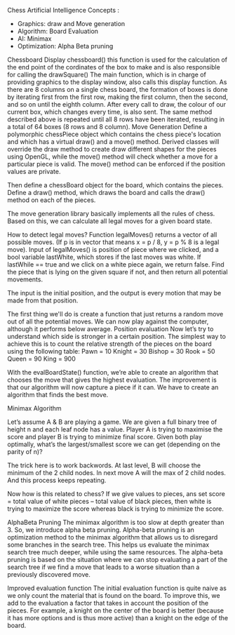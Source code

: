 Chess Artificial Intelligence
Concepts :
-	Graphics: draw and Move generation
-	Algorithm: Board Evaluation
-	AI: Minimax
-	Optimization: Alpha Beta pruning

Chessboard Display
	chessboard() this function is used for the calculation of the end point of the cordinates of the box to make and is also responsible for calling the drawSquare()
The main function, which is in charge of providing graphics to the display window, also calls this display function.
As there are 8 columns on a single chess board, the formation of boxes is done by iterating first from the first row, making the first column, then the second, and so on until the eighth column. After every call to draw, the colour of our current box, which changes every time, is also sent.
The same method described above is repeated until all 8 rows have been iterated, resulting in a total of 64 boxes (8 rows and 8 column).
Move Generation
	Define a polymorphic chessPiece object which contains the chess piece's location and which has a virtual draw() and a move() method. Derived classes will override the draw method to create draw different shapes for the pieces using OpenGL, while the move() method will check whether a move for a particular piece is valid. The move() method can be enforced if the position values are private.

Then define a chessBoard object for the board, which contains the pieces. Define a draw() method, which draws the board and calls the draw() method on each of the pieces.

The move generation library basically implements all the rules of chess. Based on this, we can calculate all legal moves for a given board state.

How to detect legal moves?
Function legalMoves() returns a vector<int> of all possible moves. (If p is in vector that means x = p / 8, y = p % 8 is a legal move).
Input of legalMoves() is position of piece where we clicked, and a bool variable lastWhite, which stores if the last moves was white.
If lastWhile == true and we click on a white piece again, we return false.
Find the piece that is lying on the given square if not, and then return all potential movements.

The input is the initial position, and the output is every motion that may be made from that position.

The first thing we'll do is create a function that just returns a random move out of all the potential moves. We can now play against the computer, although it performs below average.
Position evaluation
	Now let’s try to understand which side is stronger in a certain position. The simplest way to achieve this is to count the relative strength of the pieces on the board using the following table:
Pawn = 10
Knight = 30
Bishop = 30
Rook = 50
Queen = 90
King = 900

With the evalBoardState() function, we’re able to create an algorithm that chooses the move that gives the highest evaluation. The improvement is that our algorithm will now capture a piece if it can.
We have to create an algorithm that finds the best move.

Minimax Algorithm

Let’s assume A & B are playing a game. We are given a full binary tree of height n and each leaf node has a value. Player A is trying to maximise the score and player B is trying to minimize final score. Given both play optimally, what’s the largest/smallest score we can get (depending on the parity of n)?

The trick here is to work backwords. At last level, B will choose the minimum of the 2 child nodes. In next move A will the max of 2 child nodes. And this process keeps repeating.

Now how is this related to chess? If we give values to pieces, ans set score = total value of white pieces – total value of black pieces, then white is trying to maximize the score whereas black is trying to minimize the score.

AlphaBeta Pruning
The minimax algorithm is too slow at depth greater than 3. So, we introduce alpha beta pruning. Alpha-beta pruning is an optimization method to the minimax algorithm that allows us to disregard some branches in the search tree. This helps us evaluate the minimax search tree much deeper, while using the same resources. 
The alpha-beta pruning is based on the situation where we can stop evaluating a part of the search tree if we find a move that leads to a worse situation than a previously discovered move.

Improved evaluation function
The initial evaluation function is quite naive as we only count the material that is found on the board. To improve this, we add to the evaluation a factor that takes in account the position of the pieces. For example, a knight on the center of the board is better (because it has more options and is thus more active) than a knight on the edge of the board.

